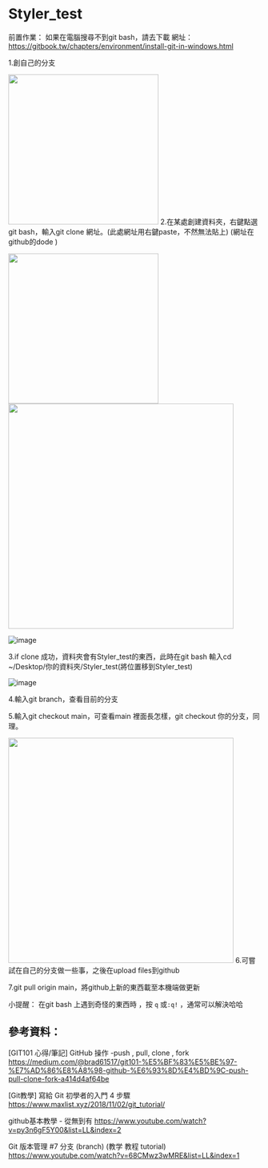 # Styler_test
前置作業：
如果在電腦搜尋不到git bash，請去下載
網址：https://gitbook.tw/chapters/environment/install-git-in-windows.html 

1.創自己的分支  

<img width="300"  src="https://user-images.githubusercontent.com/43847735/109404843-f5c72a80-79a4-11eb-96f6-57256dfffe66.png"/>
2.在某處創建資料夾，右鍵點選git bash，輸入git clone 網址。(此處網址用右鍵paste，不然無法貼上) (網址在github的dode )

<p float="left">
<img width="300"  src="https://user-images.githubusercontent.com/43847735/109404996-b0a3f800-79a6-11eb-9f47-d1ebbfdb6333.png"/><img width="450"  src="https://user-images.githubusercontent.com/43847735/109405012-eea11c00-79a6-11eb-949a-f23431c03b07.png"/>
</p>

![image](https://user-images.githubusercontent.com/43847735/109409976-f4602700-79d1-11eb-9803-45081bf4390a.png)

3.if clone 成功，資料夾會有Styler_test的東西，此時在git bash 輸入cd ~/Desktop/你的資料夾/Styler_test(將位置移到Styler_test)

![image](https://user-images.githubusercontent.com/43847735/109410028-486b0b80-79d2-11eb-99d6-1945f6b24c71.png)


4.輸入git branch，查看目前的分支

5.輸入git checkout main，可查看main 裡面長怎樣，git checkout 你的分支，同理。
  
<img width="450"  src="https://user-images.githubusercontent.com/43847735/109405558-a71d8e80-79ac-11eb-8b1c-e04984bb297a.png"/>
6.可嘗試在自己的分支做一些事，之後在upload files到github  

7.git pull origin main，將github上新的東西載至本機端做更新

小提醒：
在git bash 上遇到奇怪的東西時 ，按 `q` 或`:q!` ，通常可以解決哈哈

## 參考資料：
[GIT101 心得/筆記] GitHub 操作 -push , pull, clone , fork
https://medium.com/@brad61517/git101-%E5%BF%83%E5%BE%97-%E7%AD%86%E8%A8%98-github-%E6%93%8D%E4%BD%9C-push-pull-clone-fork-a414d4af64be 

[Git教學] 寫給 Git 初學者的入門 4 步驟
https://www.maxlist.xyz/2018/11/02/git_tutorial/

github基本教學 - 從無到有
https://www.youtube.com/watch?v=py3n6gF5Y00&list=LL&index=2

Git 版本管理 #7 分支 (branch) (教学 教程 tutorial)
https://www.youtube.com/watch?v=68CMwz3wMRE&list=LL&index=1

